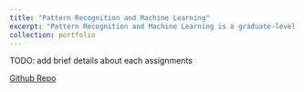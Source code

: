 ```yaml
---
title: "Pattern Recognition and Machine Learning"
excerpt: "Pattern Recognition and Machine Learning is a graduate-level class (STATS M231A) I tool in Fall 2021. Taught by a renowned research scientist in machine learning space, Prof. Ying Nian Wu, the class gave and introduction to state-of-the-art machine learning and deep learning algorithms. Most of the assignments and the final project can be found in the Github repo."
collection: portfolio
---
```



TODO: add brief details about each assignments

[Github Repo](https://github.com/laxmandahal/Deep-Learning-Class)
